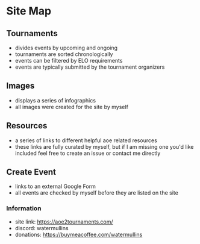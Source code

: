 # Site Map

## Tournaments
* divides events by upcoming and ongoing
* tournaments are sorted chronologically
* events can be filtered by ELO requirements
* events are typically submitted by the tournament organizers

## Images
* displays a series of infographics
* all images were created for the site by myself

## Resources
* a series of links to different helpful aoe related resources
* these links are fully curated by myself, but if I am missing one you'd like included feel free to create an issue or contact me directly

## Create Event
* links to an external Google Form
* all events are checked by myself before they are listed on the site

### Information
* site link: https://aoe2tournaments.com/
* discord: watermullins
* donations: https://buymeacoffee.com/watermullins

